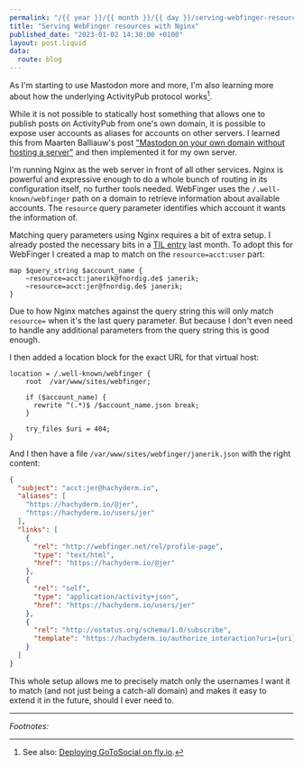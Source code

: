 ```yaml
---
permalink: "/{{ year }}/{{ month }}/{{ day }}/serving-webfinger-resources-with-nginx"
title: "Serving WebFinger resources with Nginx"
published_date: "2023-01-02 14:30:00 +0100"
layout: post.liquid
data:
  route: blog
---
```


As I'm starting to use Mastodon more and more,
I'm also learning more about how the underlying ActivityPub protocol works[^1].

While it is not possible to statically host something that allows one to publish posts on ActivityPub from one's own domain,
it is possible to expose user accounts as aliases for accounts on other servers.
I learned this from Maarten Balliauw's post ["Mastodon on your own domain without hosting a server"][source]
and then implemented it for my own server.

[source]: https://blog.maartenballiauw.be/post/2022/11/05/mastodon-own-donain-without-hosting-server.html

I'm running Nginx as the web server in front of all other services.
Nginx is powerful and expressive enough to do a whole bunch of routing in its configuration itself,
no further tools needed.
WebFinger uses the `/.well-known/webfinger` path on a domain to retrieve information about available accounts.
The `resource` query parameter identifies which account it wants the information of.

Matching query parameters using Nginx requires a bit of extra setup.
I already posted the necessary bits in a [TIL entry][til] last month.
To adopt this for WebFinger I created a map to match on the `resource=acct:user` part:

[til]: https://fnordig.de/til/nginx/match-query-parameters.html

```
map $query_string $account_name {
    ~resource=acct:janerik@fnordig.de$ janerik;
    ~resource=acct:jer@fnordig.de$ janerik;
}
```

Due to how Nginx matches against the query string this will only match `resource=` when it's the last query parameter.
But because I don't even need to handle any additional parameters from the query string this is good enough.

I then added a location block for the exact URL for that virtual host:

```
location = /.well-known/webfinger {
    root  /var/www/sites/webfinger;

    if ($account_name) {
      rewrite ^(.*)$ /$account_name.json break;
    }

    try_files $uri = 404;
}
```

And I then have a file `/var/www/sites/webfinger/janerik.json` with the right content:

```json
{
  "subject": "acct:jer@hachyderm.io",
  "aliases": [
    "https://hachyderm.io/@jer",
    "https://hachyderm.io/users/jer"
  ],
  "links": [
    {
      "rel": "http://webfinger.net/rel/profile-page",
      "type": "text/html",
      "href": "https://hachyderm.io/@jer"
    },
    {
      "rel": "self",
      "type": "application/activity+json",
      "href": "https://hachyderm.io/users/jer"
    },
    {
      "rel": "http://ostatus.org/schema/1.0/subscribe",
      "template": "https://hachyderm.io/authorize_interaction?uri={uri}"
    }
  ]
}
```

This whole setup allows me to precisely match only the usernames I want it to match (and not just being a catch-all domain)
and makes it easy to extend it in the future, should I ever need to.

---

_Footnotes:_

[^1]: See also: [Deploying GoToSocial on fly.io](/2022/11/21/gotosocial-on-fly-io/).
